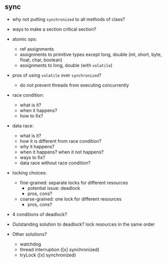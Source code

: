 ## sync
- why not putting `synchronized` to all methods of class?
- ways to make a section critical section?
- atomic ops:
  - ref assignments
  - assignments to primitive types except long, double (int, short, byte, float, char, boolean)
  - assignments to long, double (with `volatile`)
- pros of using `volatile` over `synchronized`?
  - do not prevent threads from executing concurrently
- race condition:
  - what is it?
  - when it happens?
  - how to fix?
- data race:
  - what is it?
  - how it is different from race condition?
  - why it happens?
  - when it happens? when it not happens?
  - ways to fix?
  - data race without race condition? 
- locking choices:
  - fine-grained: separate locks for different resources
    - potential issue: deadlock
    - pros, cons?
  - coarse-grained: one lock for different resources
    - pros, cons?

- 4 conditions of deadlock?
- Outstanding solution to deadlock? lock resources in the same order 
- Other solutions?
  - watchdog
  - thread interruption ([x] synchronized)
  - tryLock ([x] synchronized)